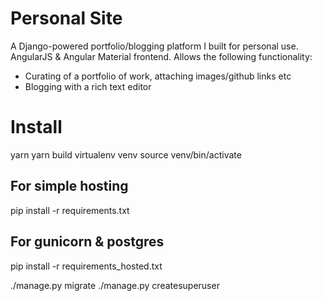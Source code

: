 # Personal Site
A Django-powered portfolio/blogging platform I built for personal use. AngularJS & Angular Material frontend.
Allows the following functionality:
* Curating of a portfolio of work, attaching images/github links etc
* Blogging with a rich text editor

# Install
yarn
yarn build
virtualenv venv
source venv/bin/activate

## For simple hosting
pip install -r requirements.txt
## For gunicorn & postgres
pip install -r requirements_hosted.txt

./manage.py migrate
./manage.py createsuperuser
